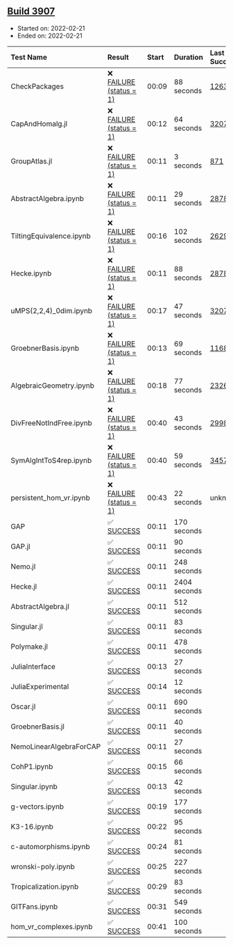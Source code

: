 ## [Build 3907](https://oscarci.mathematik.uni-kl.de/job/oscar-stable/3907/)

* Started on: 2022-02-21
* Ended on: 2022-02-21

| Test Name    | Result | Start | Duration | Last Success | First Failure |
|:-------------|:-------|:------|:---------|:-------------|:--------------|
| CheckPackages | ❌ [FAILURE (status = 1)](https://oscarci.mathematik.uni-kl.de/job/oscar-stable/3907/artifact/logs/build-3907/CheckPackages.log) | 00:09 | 88 seconds | [1263](https://oscarci.mathematik.uni-kl.de/job/oscar-stable/1263/) | [1264](https://oscarci.mathematik.uni-kl.de/job/oscar-stable/1264/) |
| CapAndHomalg.jl | ❌ [FAILURE (status = 1)](https://oscarci.mathematik.uni-kl.de/job/oscar-stable/3907/artifact/logs/build-3907/CapAndHomalg.jl.log) | 00:12 | 64 seconds | [3207](https://oscarci.mathematik.uni-kl.de/job/oscar-stable/3207/) | [3208](https://oscarci.mathematik.uni-kl.de/job/oscar-stable/3208/) |
| GroupAtlas.jl | ❌ [FAILURE (status = 1)](https://oscarci.mathematik.uni-kl.de/job/oscar-stable/3907/artifact/logs/build-3907/GroupAtlas.jl.log) | 00:11 | 3 seconds | [871](https://oscarci.mathematik.uni-kl.de/job/oscar-stable/871/) | [872](https://oscarci.mathematik.uni-kl.de/job/oscar-stable/872/) |
| AbstractAlgebra.ipynb | ❌ [FAILURE (status = 1)](https://oscarci.mathematik.uni-kl.de/job/oscar-stable/3907/artifact/logs/build-3907/AbstractAlgebra.ipynb.log) | 00:11 | 29 seconds | [2878](https://oscarci.mathematik.uni-kl.de/job/oscar-stable/2878/) | [2879](https://oscarci.mathematik.uni-kl.de/job/oscar-stable/2879/) |
| TiltingEquivalence.ipynb | ❌ [FAILURE (status = 1)](https://oscarci.mathematik.uni-kl.de/job/oscar-stable/3907/artifact/logs/build-3907/TiltingEquivalence.ipynb.log) | 00:16 | 102 seconds | [2629](https://oscarci.mathematik.uni-kl.de/job/oscar-stable/2629/) | [2630](https://oscarci.mathematik.uni-kl.de/job/oscar-stable/2630/) |
| Hecke.ipynb | ❌ [FAILURE (status = 1)](https://oscarci.mathematik.uni-kl.de/job/oscar-stable/3907/artifact/logs/build-3907/Hecke.ipynb.log) | 00:11 | 88 seconds | [2878](https://oscarci.mathematik.uni-kl.de/job/oscar-stable/2878/) | [2879](https://oscarci.mathematik.uni-kl.de/job/oscar-stable/2879/) |
| uMPS(2,2,4)_0dim.ipynb | ❌ [FAILURE (status = 1)](https://oscarci.mathematik.uni-kl.de/job/oscar-stable/3907/artifact/logs/build-3907/uMPS-2-2-4-_0dim.ipynb.log) | 00:17 | 47 seconds | [3207](https://oscarci.mathematik.uni-kl.de/job/oscar-stable/3207/) | [3208](https://oscarci.mathematik.uni-kl.de/job/oscar-stable/3208/) |
| GroebnerBasis.ipynb | ❌ [FAILURE (status = 1)](https://oscarci.mathematik.uni-kl.de/job/oscar-stable/3907/artifact/logs/build-3907/GroebnerBasis.ipynb.log) | 00:13 | 69 seconds | [1168](https://oscarci.mathematik.uni-kl.de/job/oscar-stable/1168/) | [1169](https://oscarci.mathematik.uni-kl.de/job/oscar-stable/1169/) |
| AlgebraicGeometry.ipynb | ❌ [FAILURE (status = 1)](https://oscarci.mathematik.uni-kl.de/job/oscar-stable/3907/artifact/logs/build-3907/AlgebraicGeometry.ipynb.log) | 00:18 | 77 seconds | [2326](https://oscarci.mathematik.uni-kl.de/job/oscar-stable/2326/) | [2327](https://oscarci.mathematik.uni-kl.de/job/oscar-stable/2327/) |
| DivFreeNotIndFree.ipynb | ❌ [FAILURE (status = 1)](https://oscarci.mathematik.uni-kl.de/job/oscar-stable/3907/artifact/logs/build-3907/DivFreeNotIndFree.ipynb.log) | 00:40 | 43 seconds | [2998](https://oscarci.mathematik.uni-kl.de/job/oscar-stable/2998/) | [2999](https://oscarci.mathematik.uni-kl.de/job/oscar-stable/2999/) |
| SymAlgIntToS4rep.ipynb | ❌ [FAILURE (status = 1)](https://oscarci.mathematik.uni-kl.de/job/oscar-stable/3907/artifact/logs/build-3907/SymAlgIntToS4rep.ipynb.log) | 00:40 | 59 seconds | [3457](https://oscarci.mathematik.uni-kl.de/job/oscar-stable/3457/) | [3458](https://oscarci.mathematik.uni-kl.de/job/oscar-stable/3458/) |
| persistent_hom_vr.ipynb | ❌ [FAILURE (status = 1)](https://oscarci.mathematik.uni-kl.de/job/oscar-stable/3907/artifact/logs/build-3907/persistent_hom_vr.ipynb.log) | 00:43 | 22 seconds | unknown | unknown |
| GAP | ✅ [SUCCESS](https://oscarci.mathematik.uni-kl.de/job/oscar-stable/3907/artifact/logs/build-3907/GAP.log) | 00:11 | 170 seconds |  |  |
| GAP.jl | ✅ [SUCCESS](https://oscarci.mathematik.uni-kl.de/job/oscar-stable/3907/artifact/logs/build-3907/GAP.jl.log) | 00:11 | 90 seconds |  |  |
| Nemo.jl | ✅ [SUCCESS](https://oscarci.mathematik.uni-kl.de/job/oscar-stable/3907/artifact/logs/build-3907/Nemo.jl.log) | 00:11 | 248 seconds |  |  |
| Hecke.jl | ✅ [SUCCESS](https://oscarci.mathematik.uni-kl.de/job/oscar-stable/3907/artifact/logs/build-3907/Hecke.jl.log) | 00:11 | 2404 seconds |  |  |
| AbstractAlgebra.jl | ✅ [SUCCESS](https://oscarci.mathematik.uni-kl.de/job/oscar-stable/3907/artifact/logs/build-3907/AbstractAlgebra.jl.log) | 00:11 | 512 seconds |  |  |
| Singular.jl | ✅ [SUCCESS](https://oscarci.mathematik.uni-kl.de/job/oscar-stable/3907/artifact/logs/build-3907/Singular.jl.log) | 00:11 | 83 seconds |  |  |
| Polymake.jl | ✅ [SUCCESS](https://oscarci.mathematik.uni-kl.de/job/oscar-stable/3907/artifact/logs/build-3907/Polymake.jl.log) | 00:11 | 478 seconds |  |  |
| JuliaInterface | ✅ [SUCCESS](https://oscarci.mathematik.uni-kl.de/job/oscar-stable/3907/artifact/logs/build-3907/JuliaInterface.log) | 00:13 | 27 seconds |  |  |
| JuliaExperimental | ✅ [SUCCESS](https://oscarci.mathematik.uni-kl.de/job/oscar-stable/3907/artifact/logs/build-3907/JuliaExperimental.log) | 00:14 | 12 seconds |  |  |
| Oscar.jl | ✅ [SUCCESS](https://oscarci.mathematik.uni-kl.de/job/oscar-stable/3907/artifact/logs/build-3907/Oscar.jl.log) | 00:11 | 690 seconds |  |  |
| GroebnerBasis.jl | ✅ [SUCCESS](https://oscarci.mathematik.uni-kl.de/job/oscar-stable/3907/artifact/logs/build-3907/GroebnerBasis.jl.log) | 00:11 | 40 seconds |  |  |
| NemoLinearAlgebraForCAP | ✅ [SUCCESS](https://oscarci.mathematik.uni-kl.de/job/oscar-stable/3907/artifact/logs/build-3907/NemoLinearAlgebraForCAP.log) | 00:11 | 27 seconds |  |  |
| CohP1.ipynb | ✅ [SUCCESS](https://oscarci.mathematik.uni-kl.de/job/oscar-stable/3907/artifact/logs/build-3907/CohP1.ipynb.log) | 00:15 | 66 seconds |  |  |
| Singular.ipynb | ✅ [SUCCESS](https://oscarci.mathematik.uni-kl.de/job/oscar-stable/3907/artifact/logs/build-3907/Singular.ipynb.log) | 00:13 | 42 seconds |  |  |
| g-vectors.ipynb | ✅ [SUCCESS](https://oscarci.mathematik.uni-kl.de/job/oscar-stable/3907/artifact/logs/build-3907/g-vectors.ipynb.log) | 00:19 | 177 seconds |  |  |
| K3-16.ipynb | ✅ [SUCCESS](https://oscarci.mathematik.uni-kl.de/job/oscar-stable/3907/artifact/logs/build-3907/K3-16.ipynb.log) | 00:22 | 95 seconds |  |  |
| c-automorphisms.ipynb | ✅ [SUCCESS](https://oscarci.mathematik.uni-kl.de/job/oscar-stable/3907/artifact/logs/build-3907/c-automorphisms.ipynb.log) | 00:24 | 81 seconds |  |  |
| wronski-poly.ipynb | ✅ [SUCCESS](https://oscarci.mathematik.uni-kl.de/job/oscar-stable/3907/artifact/logs/build-3907/wronski-poly.ipynb.log) | 00:25 | 227 seconds |  |  |
| Tropicalization.ipynb | ✅ [SUCCESS](https://oscarci.mathematik.uni-kl.de/job/oscar-stable/3907/artifact/logs/build-3907/Tropicalization.ipynb.log) | 00:29 | 83 seconds |  |  |
| GITFans.ipynb | ✅ [SUCCESS](https://oscarci.mathematik.uni-kl.de/job/oscar-stable/3907/artifact/logs/build-3907/GITFans.ipynb.log) | 00:31 | 549 seconds |  |  |
| hom_vr_complexes.ipynb | ✅ [SUCCESS](https://oscarci.mathematik.uni-kl.de/job/oscar-stable/3907/artifact/logs/build-3907/hom_vr_complexes.ipynb.log) | 00:41 | 100 seconds |  |  |
